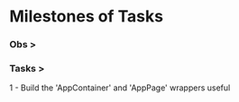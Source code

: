 # Milestones of Tasks

### Obs >

### Tasks >

1 - Build the 'AppContainer' and 'AppPage' wrappers useful
